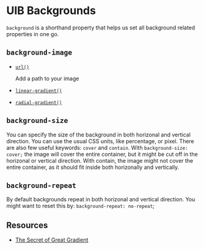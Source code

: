# UIB Backgrounds

`background` is a shorthand property that helps us set all background related properties in one go.

## `background-image`

- [`url()`](https://developer.mozilla.org/en-US/docs/Web/CSS/url)
    
    Add a path to your image
- [`linear-gradient()`](https://developer.mozilla.org/en-US/docs/Web/CSS/linear-gradient)
- [`radial-gradient()`](https://developer.mozilla.org/en-US/docs/Web/CSS/radial-gradient)

## `background-size`

You can specify the size of the background in both horizonal and vertical direction.
You can use the usual CSS units, like percentage, or pixel.
There are also few useful keywords: `cover` and `contain`.
With `background-size: cover;` the image will cover the entire container, but it might be cut off in the horizonal or vertical direction.
With contain, the image might not cover the entire container, as it should fit inside both horizonally and vertically.

## `background-repeat`

By default backgrounds repeat in both horizonal and vertical direction.
You might want to reset this by: `background-repeat: no-repeat`;

## Resources

- [The Secret of Great Gradient](https://uxplanet.org/the-secret-of-great-gradient-2f2c49ef3968)
